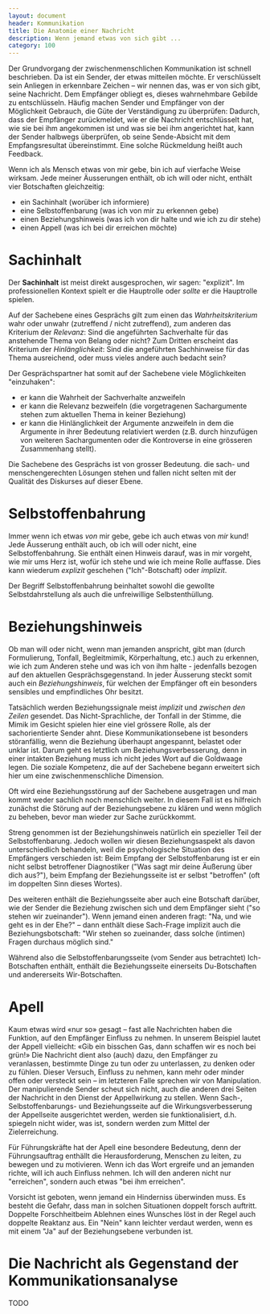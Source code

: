```yaml
---
layout: document
header: Kommunikation
title: Die Anatomie einer Nachricht
description: Wenn jemand etwas von sich gibt ...
category: 100
---
```


Der Grundvorgang der zwischenmenschlichen Kommunikation ist schnell beschrieben. Da ist ein Sender, der etwas mitteilen möchte. Er verschlüsselt sein Anliegen in erkennbare Zeichen – wir nennen das, was er von sich gibt, seine Nachricht. Dem Empfänger obliegt es, dieses wahrnehmbare Gebilde zu entschlüsseln. Häufig machen Sender und Empfänger von der Möglichkeit Gebrauch, die Güte der Verständigung zu überprüfen: Dadurch, dass der Empfänger zurückmeldet, wie er die Nachricht entschlüsselt hat, wie sie bei ihm angekommen ist und was sie bei ihm angerichtet hat, kann der Sender halbwegs überprüfen, ob seine Sende-Absicht mit dem Empfangsresultat übereinstimmt. Eine solche Rückmeldung heißt auch Feedback.

Wenn ich als Mensch etwas von mir gebe, bin ich auf vierfache Weise wirksam. Jede meiner Äusserungen enthält, ob ich will oder nicht, enthält vier Botschaften gleichzeitig:

* ein Sachinhalt (worüber ich informiere)
* eine Selbstoffenbarung (was ich von mir zu erkennen gebe)
* einen Beziehungshinweis (was ich von dir halte und wie ich zu dir stehe)
* einen Appell (was ich bei dir erreichen möchte)

# Sachinhalt

Der **Sachinhalt** ist meist direkt ausgesprochen, wir sagen: "explizit". Im professionellen Kontext spielt er die Hauptrolle oder *sollte* er die Hauptrolle spielen.

Auf der Sachebene eines Gesprächs gilt zum einen das *Wahrheitskriterium* wahr oder unwahr (zutreffend / nicht zutreffend), zum anderen das Kriterium der *Relevanz*: Sind die angeführten Sachverhalte für das anstehende Thema von Belang oder nicht? Zum Dritten erscheint das Kriterium der *Hinlänglichkeit*: Sind die angeführten Sachhinweise für das Thema ausreichend, oder muss vieles andere auch bedacht sein?

Der Gesprächspartner hat somit auf der Sachebene viele Möglichkeiten "einzuhaken":

 * er kann die Wahrheit der Sachverhalte anzweifeln
 * er kann die Relevanz bezweifeln (die vorgetragenen Sachargumente stehen zum aktuellen Thema in keiner Beziehung)
 * er kann die Hinlänglichkeit der Argumente anzweifeln in dem die Argumente in ihrer Bedeutung relativiert werden (z.B. durch hinzufügen von weiteren Sachargumenten oder die Kontroverse in eine grösseren Zusammenhang stellt).

Die Sachebene des Gesprächs ist von grosser Bedeutung. die sach- und menschengerechten Lösungen stehen und fallen nicht selten mit der Qualität des Diskurses auf dieser Ebene.

# Selbstoffenbahrung

Immer wenn ich etwas *von* mir gebe, gebe ich auch etwas von *mir* kund! Jede Äusserung enthält auch, ob ich will oder nicht, eine Selbstoffenbahrung. Sie enthält einen Hinweis darauf, was in mir vorgeht, wie mir ums Herz ist, wofür ich stehe und wie ich meine Rolle auffasse. Dies kann wiederum *explizit* geschehen ("Ich"-Botschaft) oder *implizit*.

Der Begriff Selbstoffenbahrung beinhaltet sowohl die gewollte Selbstdahrstellung als auch die unfreiwillige Selbstenthüllung.

# Beziehungshinweis

Ob man will oder nicht, wenn man jemanden anspricht, gibt man (durch Formulierung, Tonfall, Begleitmimik, Körperhaltung, etc.) auch zu erkennen, wie ich zum Anderen stehe und was ich von ihm halte - jedenfalls bezogen auf den aktuellen Gesprächsgegenstand. In jeder Äusserung steckt somit auch ein *Beziehungshinweis*, für welchen der Empfänger oft ein besonders sensibles und empfindliches Ohr besitzt.

Tatsächlich werden Beziehungssignale meist *implizit* und *zwischen den Zeilen* gesendet. Das Nicht-Sprachliche, der Tonfall in der Stimme, die Mimik im Gesicht spielen hier eine viel grössere Rolle, als der sachorientierte Sender ahnt. Diese Kommunikationsebene ist besonders störanfällig, wenn die Beziehung überhaupt angespannt, belastet oder unklar ist. Darum geht es letztlich um Beziehungsverbesserung, denn in einer intakten Beziehung muss ich nicht jedes Wort auf die Goldwaage legen. Die soziale Kompetenz, die auf der Sachebene begann erweitert sich hier um eine zwischenmenschliche Dimension.

Oft wird eine Beziehungsstörung auf der Sachebene ausgetragen und man kommt weder sachlich noch menschlich weiter. In diesem Fall ist es hilfreich zunächst die Störung auf der Beziehungsebene zu klären und wenn möglich zu beheben, bevor man wieder zur Sache zurückkommt.

Streng genommen ist der Beziehungshinweis natürlich ein spezieller Teil der Selbstoffenbarung. Jedoch wollen wir diesen Beziehungsaspekt als davon unterschiedlich behandeln, weil die psychologische Situation des Empfängers verschieden ist: Beim Empfang der Selbstoffenbarung ist er ein nicht selbst betroffener Diagnostiker ("Was sagt mir deine Äußerung über dich aus?"), beim Empfang der Beziehungsseite ist er selbst "betroffen" (oft im doppelten Sinn dieses Wortes).

Des weiteren enthält die Beziehungsseite aber auch eine Botschaft darüber, wie der Sender die Beziehung zwischen sich und dem Empfänger sieht ("so stehen wir zueinander"). Wenn jemand einen anderen fragt: "Na, und wie geht es in der Ehe?" – dann enthält diese Sach-Frage implizit auch die Beziehungsbotschaft: "Wir stehen so zueinander, dass solche (intimen) Fragen durchaus möglich sind."

Während also die Selbstoffenbarungsseite (vom Sender aus betrachtet) Ich-Botschaften enthält, enthält die Beziehungsseite einerseits Du-Botschaften und andererseits Wir-Botschaften.

# Apell

Kaum etwas wird «nur so» gesagt – fast alle Nachrichten haben die Funktion, auf den Empfänger Einfluss zu nehmen. In unserem Beispiel lautet der Appell vielleicht: «Gib ein bisschen Gas, dann schaffen wir es noch bei grün!» Die Nachricht dient also (auch) dazu, den Empfänger zu veranlassen, bestimmte Dinge zu tun oder zu unterlassen, zu denken oder zu fühlen. Dieser Versuch, Einfluss zu nehmen, kann mehr oder minder offen oder versteckt sein – im letzteren Falle sprechen wir von Manipulation. Der manipulierende Sender scheut sich nicht, auch die anderen drei Seiten der Nachricht in den Dienst der Appellwirkung zu stellen. Wenn Sach-, Selbstoffenbarungs- und Beziehungsseite auf die Wirkungsverbesserung der Appellseite ausgerichtet werden, werden sie funktionalisiert, d.h. spiegeln nicht wider, was ist, sondern werden zum Mittel der Zielerreichung.

Für Führungskräfte hat der Apell eine besondere Bedeutung, denn der Führungsauftrag enthällt die Herausforderung, Menschen zu leiten, zu bewegen und zu motivieren. Wenn ich das Wort ergreife und an jemanden richte, will ich auch Einfluss nehmen. Ich will den anderen nicht nur "erreichen", sondern auch etwas "bei ihm erreichen".

Vorsicht ist geboten, wenn jemand ein Hinderniss überwinden muss. Es besteht die Gefahr, dass man in solchen Situationen doppelt forsch auftritt. Doppelte Forschheitbeim Ablehnen eines Wunsches löst in der Regel auch doppelte Reaktanz aus. Ein "Nein" kann leichter verdaut werden, wenn es mit einem "Ja" auf der Beziehungsebene verbunden ist.

# Die Nachricht als Gegenstand der Kommunikationsanalyse

TODO

<!--

## Grundlagen der Kommunikationspsychologie

#### Apell

Auf der anderen Seite sollte eine Führungskraft auch das Appell-Ohr gut ausbilden. Welche Wünsche und Erwartungen werden an mich, offen oder verdeckt, herangetragen? Es geht dabei darum, ein offenes Ohr für Wünsche zu entwickeln. Nicht, um sie unbedingt alle zu erfüllen, sondern um sie zu kennen, sich mit ihnen auseinander zu setzen und dem Mitarbeiter gehör zu verschaffen. Dieses "Gehör", dieses "Ernst genommen werden" kann wichtiger sein als die Wunscherfüllung selbst.

**TODO: alles in der 3. Form (ohne ich)**

### Teufelskreise

Wir kommen nun von der *Kommunikation* zur *Interaktion*, dem Hin und Her von Äusserung und Antwort, von Aktion und Reaktion. Im Unterschied zu Theorien und Mo, die das seelische Geschehen des Individuums in den Block nehmen (Klassische Psychoanalyse, Indiviualpsychologie, Humanistische PsychologieI, wirft das folgende Schema einen Block auf das *Zwischen*-Menschliche, auf die Beziehungsdynamik. Dies ist die Blickrichtung der Systemischen Psychologie, so genannt, weil sie das Verhalten und Erleben des Menschen nicht aus seiner innerseelischen Dynamik begreift, sondern aus den Gegebenheiten des sozialen Systems, innerhalb dessen er seinen Platz hat.

Die «Systemtherapie» geht davon aus, dass die Ursache von Kommunikationsschwierigkeiten nicht (in erster Linie) beim einzelnen Menschen zu suchen sind, sondern im (Fehl-)Funktionieren des ganzen Regelsystems. Keiner ist "schuldig", sondern alle spielen nach den geltenden Regeln, niemand ist "krank", "pathologisch", "unreif" oder "bösartig", sondern der Einzelne zeigt ein Symptom, das für die Erhaltung des Gesamtsystems auf verborgene Weise unentbehrlich ist; unter diesem Blickwinkel ist der Fehler nicht länger beim Einzelnen, sondern im Regelkreis des Miteinander-Agierens und Aufeinander-Reagierens zu suchen.

Das folgende Schema ist vor allem für die Erfassung der Situation der Beziehung zweier Menschen elementar:

<div class="mb-4 mt-4 mx-auto d-flex justify-content-center flex-wrap">
<img class="border" width="150px" data-width="10" data-height="10" data-action="zoom" src="../assets/img/documents/teufelskreis_allgemein.jpg">
</div>

In diesem Modell gibt es keinen Anfang und kein Ende. Die Wahrnehmung bzw. die

### Das innere Team

TODO S. 45

### Das Werte- und Entwicklungsquadrat

TODO S. 52

### Situationsmodell

TODO S. 59

-->